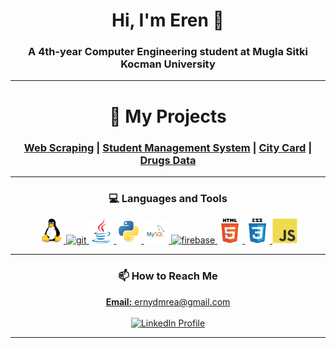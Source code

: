 <h1 align="center">Hi, I'm Eren 👋</h1>
<h3 align="center">A 4th-year Computer Engineering student at Mugla Sitki Kocman University</h3>

---

<h1 align="center">🚀 My Projects</h1>

<h3 align="center">
    <a href="https://github.com/ernydmr/WebScraping" target="_blank">Web Scraping</a> |
    <a href="https://github.com/ernydmr/StudentManagementSystem" target="_blank">Student Management System</a>  |
    <a href="https://github.com/ernydmr/CityCard" target="_blank">City Card</a> |
    <a href="https://github.com/ernydmr/DrugsData" target="_blank">Drugs Data</a> 
</h3>

---

<h3 align="center">💻 Languages and Tools</h3>
<p align="center">
    <a href="https://www.linux.org/" target="_blank" rel="noreferrer">
        <img src="https://raw.githubusercontent.com/devicons/devicon/master/icons/linux/linux-original.svg" alt="linux" width="40" height="40"/>
    </a>
    <a href="https://git-scm.com/" target="_blank" rel="noreferrer">
        <img src="https://www.vectorlogo.zone/logos/git-scm/git-scm-icon.svg" alt="git" width="40" height="40"/>
    </a>
    <a href="https://www.java.com" target="_blank" rel="noreferrer">
        <img src="https://raw.githubusercontent.com/devicons/devicon/master/icons/java/java-original.svg" alt="java" width="40" height="40"/>
    </a>
    <a href="https://www.python.org" target="_blank" rel="noreferrer">
        <img src="https://raw.githubusercontent.com/devicons/devicon/master/icons/python/python-original.svg" alt="python" width="40" height="40"/>
    </a>
    <a href="https://www.mysql.com/" target="_blank" rel="noreferrer">
        <img src="https://raw.githubusercontent.com/github/explore/80688e429a7d4ef2fca1e82350fe8e3517d3494d/topics/mysql/mysql.png" alt="mysql" width="40" height="40"/>
    </a>
    <a href="https://firebase.google.com/" target="_blank" rel="noreferrer">
        <img src="https://www.vectorlogo.zone/logos/firebase/firebase-icon.svg" alt="firebase" width="40" height="40"/>
    </a>
    <a href="https://www.w3.org/html/" target="_blank" rel="noreferrer">
        <img src="https://raw.githubusercontent.com/devicons/devicon/master/icons/html5/html5-original-wordmark.svg" alt="html5" width="40" height="40"/>
    </a>
    <a href="https://www.w3schools.com/css/" target="_blank" rel="noreferrer">
        <img src="https://raw.githubusercontent.com/devicons/devicon/master/icons/css3/css3-original-wordmark.svg" alt="css3" width="40" height="40"/>
    </a>
    <a href="https://developer.mozilla.org/en-US/docs/Web/JavaScript" target="_blank" rel="noreferrer">
        <img src="https://raw.githubusercontent.com/devicons/devicon/master/icons/javascript/javascript-original.svg" alt="javascript" width="40" height="40"/>
    </a>
</p>

---

<h3 align="center">📫 How to Reach Me</h3>
<p align="center">
    <a href="mailto:ernydmrea@gmail.com">
        <strong>Email:</strong> ernydmrea@gmail.com
    </a>
    <br><br>
    <a href="https://linkedin.com/in/ernydmr" target="_blank">
        <img src="https://www.avansas.com/blog/wp-content/uploads/2022/03/linkedin-nedir-ne-ise-yarar-isletmeler-icin-linkedin-sirket-hesabi-olusturma-ve-silme-1-950x500.jpeg" alt="LinkedIn Profile" height="60" width="150"/>
    </a>
</p>

---
